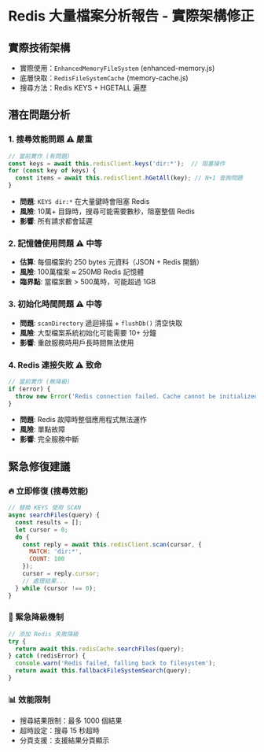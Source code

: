 # Redis 大量檔案分析報告 - 實際架構修正

## 實際技術架構
- 實際使用：`EnhancedMemoryFileSystem` (enhanced-memory.js)
- 底層快取：`RedisFileSystemCache` (memory-cache.js)
- 搜尋方法：Redis KEYS + HGETALL 遍歷

## 潛在問題分析

### 1. 搜尋效能問題 ⚠️ **嚴重**
```javascript
// 當前實作 (有問題)
const keys = await this.redisClient.keys('dir:*');  // 阻塞操作
for (const key of keys) {
  const items = await this.redisClient.hGetAll(key); // N+1 查詢問題
}
```
- **問題**: `KEYS dir:*` 在大量鍵時會阻塞 Redis
- **風險**: 10萬+ 目錄時，搜尋可能需要數秒，阻塞整個 Redis
- **影響**: 所有請求都會延遲

### 2. 記憶體使用問題 ⚠️ **中等**
- **估算**: 每個檔案約 250 bytes 元資料（JSON + Redis 開銷）
- **風險**: 100萬檔案 ≈ 250MB Redis 記憶體
- **臨界點**: 當檔案數 > 500萬時，可能超過 1GB

### 3. 初始化時間問題 ⚠️ **中等**
- **問題**: `scanDirectory` 遞迴掃描 + `flushDb()` 清空快取
- **風險**: 大型檔案系統初始化可能需要 10+ 分鐘
- **影響**: 重啟服務時用戶長時間無法使用

### 4. Redis 連接失敗 ⚠️ **致命**
```javascript
// 當前實作 (無降級)
if (error) {
  throw new Error('Redis connection failed. Cache cannot be initialized.');
}
```
- **問題**: Redis 故障時整個應用程式無法運作
- **風險**: 單點故障
- **影響**: 完全服務中斷

## 緊急修復建議

### 🔥 立即修復 (搜尋效能)
```javascript
// 替換 KEYS 使用 SCAN
async searchFiles(query) {
  const results = [];
  let cursor = 0;
  do {
    const reply = await this.redisClient.scan(cursor, {
      MATCH: 'dir:*',
      COUNT: 100
    });
    cursor = reply.cursor;
    // 處理結果...
  } while (cursor !== 0);
}
```

### 💊 緊急降級機制
```javascript
// 添加 Redis 失敗降級
try {
  return await this.redisCache.searchFiles(query);
} catch (redisError) {
  console.warn('Redis failed, falling back to filesystem');
  return await this.fallbackFileSystemSearch(query);
}
```

### 📊 效能限制
- 搜尋結果限制：最多 1000 個結果
- 超時設定：搜尋 15 秒超時
- 分頁支援：支援結果分頁顯示